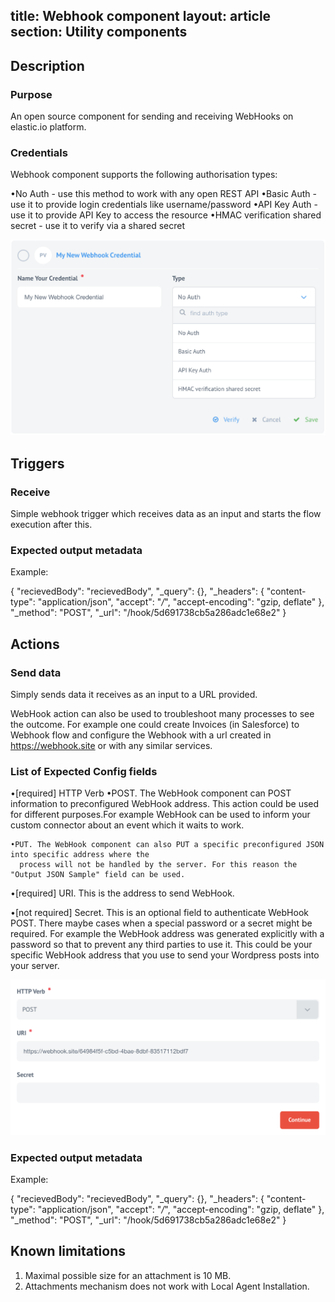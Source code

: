 title: Webhook component
layout: article
section: Utility components
---

## Description

### Purpose

An open source component for sending and receiving WebHooks on elastic.io platform.

### Credentials

Webhook component supports the following authorisation types:

  •No Auth - use this method to work with any open REST API
  •Basic Auth - use it to provide login credentials like username/password
  •API Key Auth - use it to provide API Key to access the resource
  •HMAC verification shared secret - use it to verify via a shared secret

![the credentials step](img/credentials.png)

## Triggers

### Receive

Simple webhook trigger which receives data as an input and starts the flow execution after this.

### Expected output metadata

Example:

{
 "recievedBody": "recievedBody",
 "_query": {},
 "_headers": {
   "content-type": "application/json",
   "accept": "*/*",
   "accept-encoding": "gzip, deflate"
 },
 "_method": "POST",
 "_url": "/hook/5d691738cb5a286adc1e68e2"
}

## Actions

### Send data

Simply sends data it receives as an input to a URL provided.

WebHook action can also be used to troubleshoot many processes to see the outcome. For example one could create
Invoices (in Salesforce) to Webhook flow and configure the Webhook with a url created in https://webhook.site or with any
similar services.

### List of Expected Config fields

  •[required] HTTP Verb
    •POST. The WebHook component can POST information to preconfigured WebHook address. This action could be used
      for different purposes.For example WebHook can be used to inform your custom connector about an event which it waits to work.

    •PUT. The WebHook component can also PUT a specific preconfigured JSON into specific address where the
      process will not be handled by the server. For this reason the "Output JSON Sample" field can be used.

  •[required] URI. This is the address to send WebHook.

  •[not required] Secret. This is an optional field to authenticate WebHook POST. There maybe cases when a special
  password or a secret might be required. For example the WebHook address was generated explicitly with a password
  so that to prevent any third parties to use it. This could be your specific WebHook address that you use to send your
  Wordpress posts into your server.

  ![the http verb](img/httpverb.png)


  ### Expected output metadata

  Example:

  {
   "recievedBody": "recievedBody",
   "_query": {},
   "_headers": {
     "content-type": "application/json",
     "accept": "*/*",
     "accept-encoding": "gzip, deflate"
   },
   "_method": "POST",
   "_url": "/hook/5d691738cb5a286adc1e68e2"
 }

 ## Known limitations

 1. Maximal possible size for an attachment is 10 MB.
 2. Attachments mechanism does not work with Local Agent Installation.
